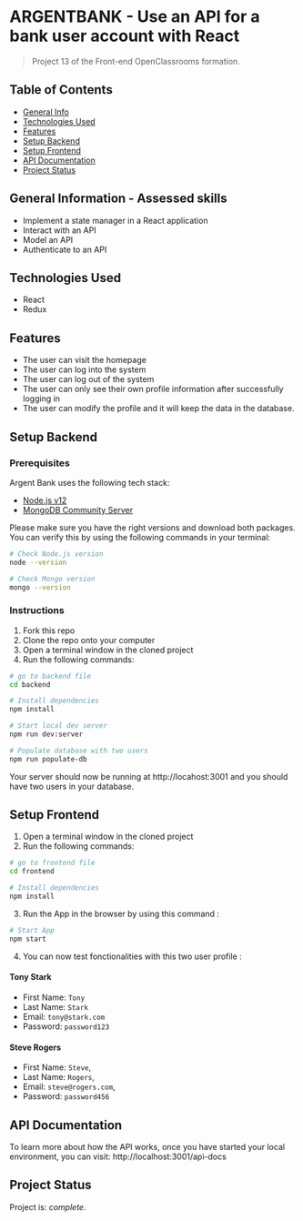 # ARGENTBANK - Use an API for a bank user account with React 

> Project 13 of the Front-end OpenClassrooms formation.

## Table of Contents
* [General Info](#general-information)
* [Technologies Used](#technologies-used)
* [Features](#features)
* [Setup Backend](#setup-backend)
* [Setup Frontend](#setup-frontend)
* [API Documentation](#api-documentation)
* [Project Status](#project-status)


## General Information - Assessed skills
- Implement a state manager in a React application
- Interact with an API
- Model an API
- Authenticate to an API 


## Technologies Used
- React
- Redux


## Features
- The user can visit the homepage
- The user can log into the system
- The user can log out of the system
- The user can only see their own profile information after successfully logging in
- The user can modify the profile and it will keep the data in the database.

## Setup Backend

### Prerequisites

Argent Bank uses the following tech stack:

- [Node.js v12](https://nodejs.org/en/)
- [MongoDB Community Server](https://www.mongodb.com/try/download/community)

Please make sure you have the right versions and download both packages. You can verify this by using the following commands in your terminal:

```bash
# Check Node.js version
node --version

# Check Mongo version
mongo --version
```

### Instructions

1. Fork this repo
2. Clone the repo onto your computer
3. Open a terminal window in the cloned project
4. Run the following commands:

```bash
# go to backend file
cd backend

# Install dependencies
npm install

# Start local dev server
npm run dev:server

# Populate database with two users
npm run populate-db
```

Your server should now be running at http://locahost:3001 and you should have two users in your database.


## Setup Frontend

1. Open a terminal window in the cloned project
2. Run the following commands:

```bash
# go to frontend file
cd frontend

# Install dependencies
npm install
```

3. Run the App in the browser by using this command :

```bash
# Start App
npm start
```
4. You can now test fonctionalities with this two user profile :

#### Tony Stark

- First Name: `Tony`
- Last Name: `Stark`
- Email: `tony@stark.com`
- Password: `password123`

#### Steve Rogers

- First Name: `Steve`,
- Last Name: `Rogers`,
- Email: `steve@rogers.com`,
- Password: `password456`

## API Documentation

To learn more about how the API works, once you have started your local environment, you can visit: http://localhost:3001/api-docs

## Project Status
Project is: _complete_.
